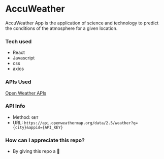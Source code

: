 # AccuWeather
AccuWeather App is the application of science and technology to predict the conditions of the atmosphere for a given location.
### Tech used
* React
* Javascript
* css
* axios
### APIs Used
[Open Weather APIs](https://openweathermap.org/)

### API Info
* Method: `GET`
* URL: `https://api.openweathermap.org/data/2.5/weather?q={city}&appid={API_KEY}`


### How can I appreciate this repo? ###
* By giving this repo a 🌟

